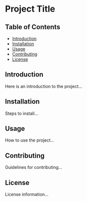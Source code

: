 # Project Title

## Table of Contents
- [Introduction](#introduction)
- [Installation](#installation)
- [Usage](#usage)
- [Contributing](#contributing)
- [License](#license)

## Introduction
Here is an introduction to the project...

## Installation
Steps to install...

## Usage
How to use the project...

## Contributing
Guidelines for contributing...

## License
License information...
